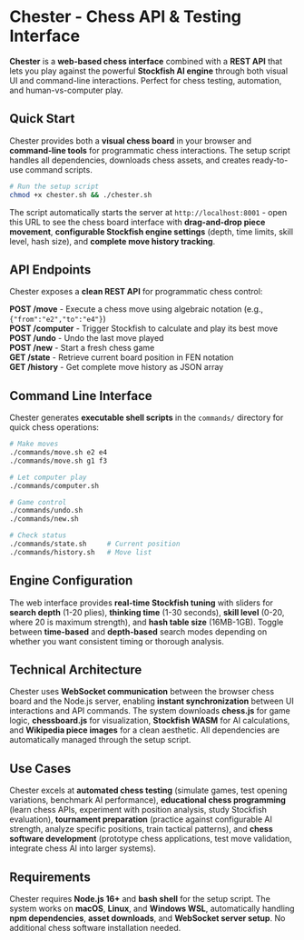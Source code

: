 # Chester - Chess API & Testing Interface

**Chester** is a **web-based chess interface** combined with a **REST API** that lets you play against the powerful **Stockfish AI engine** through both visual UI and command-line interactions. Perfect for chess testing, automation, and human-vs-computer play.

## Quick Start

Chester provides both a **visual chess board** in your browser and **command-line tools** for programmatic chess interactions. The setup script handles all dependencies, downloads chess assets, and creates ready-to-use command scripts.

```bash
# Run the setup script
chmod +x chester.sh && ./chester.sh
```

The script automatically starts the server at `http://localhost:8001` - open this URL to see the chess board interface with **drag-and-drop piece movement**, **configurable Stockfish engine settings** (depth, time limits, skill level, hash size), and **complete move history tracking**.

## API Endpoints

Chester exposes a **clean REST API** for programmatic chess control:

**POST /move** - Execute a chess move using algebraic notation (e.g., `{"from":"e2","to":"e4"}`)  
**POST /computer** - Trigger Stockfish to calculate and play its best move  
**POST /undo** - Undo the last move played  
**POST /new** - Start a fresh chess game  
**GET /state** - Retrieve current board position in FEN notation  
**GET /history** - Get complete move history as JSON array  

## Command Line Interface

Chester generates **executable shell scripts** in the `commands/` directory for quick chess operations:

```bash
# Make moves
./commands/move.sh e2 e4
./commands/move.sh g1 f3

# Let computer play
./commands/computer.sh

# Game control
./commands/undo.sh
./commands/new.sh

# Check status
./commands/state.sh     # Current position
./commands/history.sh   # Move list
```

## Engine Configuration

The web interface provides **real-time Stockfish tuning** with sliders for **search depth** (1-20 plies), **thinking time** (1-30 seconds), **skill level** (0-20, where 20 is maximum strength), and **hash table size** (16MB-1GB). Toggle between **time-based** and **depth-based** search modes depending on whether you want consistent timing or thorough analysis.

## Technical Architecture

Chester uses **WebSocket communication** between the browser chess board and the Node.js server, enabling **instant synchronization** between UI interactions and API commands. The system downloads **chess.js** for game logic, **chessboard.js** for visualization, **Stockfish WASM** for AI calculations, and **Wikipedia piece images** for a clean aesthetic. All dependencies are automatically managed through the setup script.

## Use Cases

Chester excels at **automated chess testing** (simulate games, test opening variations, benchmark AI performance), **educational chess programming** (learn chess APIs, experiment with position analysis, study Stockfish evaluation), **tournament preparation** (practice against configurable AI strength, analyze specific positions, train tactical patterns), and **chess software development** (prototype chess applications, test move validation, integrate chess AI into larger systems).

## Requirements

Chester requires **Node.js 16+** and **bash shell** for the setup script. The system works on **macOS**, **Linux**, and **Windows WSL**, automatically handling **npm dependencies**, **asset downloads**, and **WebSocket server setup**. No additional chess software installation needed.
